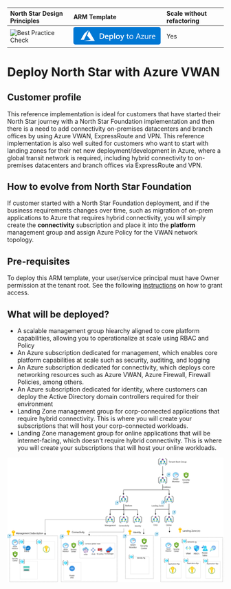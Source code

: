 | North Star Design Principles | ARM Template | Scale without refactoring |
|:-------------|:--------------|:--------------|
|![Best Practice Check](https://azurequickstartsservice.blob.core.windows.net/badges/subscription-deployments/create-rg-lock-role-assignment/BestPracticeResult.svg)|[![Deploy To Azure](https://raw.githubusercontent.com/Azure/azure-quickstart-templates/master/1-CONTRIBUTION-GUIDE/images/deploytoazure.svg?sanitize=true)](https://ms.portal.azure.com/?feature.customportal=false#create/Microsoft.Template/uri/https%3A%2F%2Fraw.githubusercontent.com%2Fkrnese%2Fns%2Fmaster%2Fsrc%2Fe2e.json) | Yes |
# Deploy North Star with Azure VWAN 

## Customer profile
This reference implementation is ideal for customers that have started their North Star journey with a North Star Foundation implementation and then there is a need to add connectivity on-premises datacenters and branch offices by using Azure VWAN, ExpressRoute and VPN. This reference implementation is also well suited for customers who want to start with landing zones for their net new
deployment/development in Azure, where a global transit network is required, including hybrid connectivity to on-premises datacenters and branch offices via ExpressRoute and VPN.

## How to evolve from North Star Foundation
If customer started with a North Star Foundation deployment, and if the business requirements changes over time, such as migration of on-prem applications to Azure that requires hybrid connectivity, you will simply create the **connectivity** subscription and place it into the **platform** management group and assign Azure Policy for the VWAN network topology.

## Pre-requisites
To deploy this ARM template, your user/service principal must have Owner permission at the tenant root.
See the following [instructions](https://docs.microsoft.com/en-us/azure/role-based-access-control/elevate-access-global-admin) on how to grant access.

## What will be deployed?
- A scalable management group hiearchy aligned to core platform capabilities, allowing you to operationalize at scale using RBAC and Policy
- An Azure subscription dedicated for management, which enables core platform capabilities at scale such as security, auditing, and logging
- An Azure subscription dedicated for connectivity, which deploys core networking resources such as Azure VWAN, Azure Firewall, Firewall Policies, among others.
- An Azure subscription dedicated for identity, where customers can deploy the Active Directory domain controllers required for their environment
- Landing Zone management group for corp-connected applications that require hybrid connectivity. This is where you will create your subscriptions that will host your corp-connected workloads.
- Landing Zone management group for online applications that will be internet-facing, which doesn't require hybrid connectivity. This is where you will create your subscriptions that will host your online workloads.

![North Star without connectivity](./media/ns-vwan.png)


